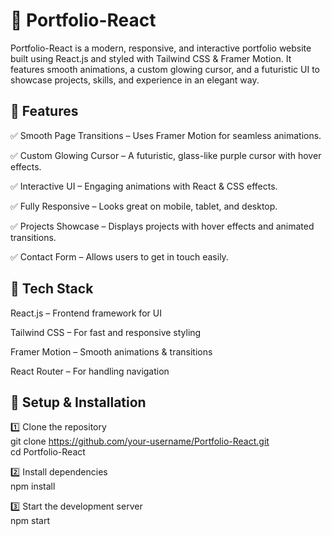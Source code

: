 
# 🚀 Portfolio-React

Portfolio-React is a modern, responsive, and interactive portfolio website built using React.js and styled with Tailwind CSS & Framer Motion. It features smooth animations, a custom glowing cursor, and a futuristic UI to showcase projects, skills, and experience in an elegant way.




## 🎨 Features


✅ Smooth Page Transitions – Uses Framer Motion for seamless animations.

✅ Custom Glowing Cursor – A futuristic, glass-like purple cursor with hover effects.

✅ Interactive UI – Engaging animations with React & CSS effects.

✅ Fully Responsive – Looks great on mobile, tablet, and desktop.


✅ Projects Showcase – Displays projects with hover effects and animated transitions.

✅ Contact Form – Allows users to get in touch easily.



## 📌 Tech Stack
React.js – Frontend framework for UI

Tailwind CSS – For fast and responsive styling

Framer Motion – Smooth animations & transitions

React Router – For handling navigation

## 🎯 Setup & Installation

1️⃣ Clone the repository  
git clone https://github.com/your-username/Portfolio-React.git  
cd Portfolio-React

2️⃣ Install dependencies  
npm install

3️⃣ Start the development server  
npm start

    